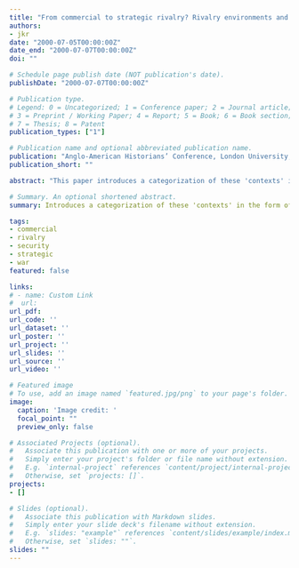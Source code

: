 ```yaml
---
title: "From commercial to strategic rivalry? Rivalry environments and the nineteenth K-Wave [Paper presentation]"
authors:
- jkr
date: "2000-07-05T00:00:00Z"
date_end: "2000-07-07T00:00:00Z"
doi: ""

# Schedule page publish date (NOT publication's date).
publishDate: "2000-07-07T00:00:00Z"

# Publication type.
# Legend: 0 = Uncategorized; 1 = Conference paper; 2 = Journal article;
# 3 = Preprint / Working Paper; 4 = Report; 5 = Book; 6 = Book section;
# 7 = Thesis; 8 = Patent
publication_types: ["1"]

# Publication name and optional abbreviated publication name.
publication: "Anglo-American Historians’ Conference, London University, London, UK"
publication_short: ""

abstract: "This paper introduces a categorization of these 'contexts' in the form of global rivalry environments. Diehl and Goertz applied the natural science model of 'natural equilibrium' to the concept of rivalries and develop an 'equilibrium model of enduring rivalries' (Diehl and Goertz 2000, 132), stating that states (after an initial major shock) rapidly 'lock in' to enduring rivalries, which then change little until their quick demise (partly caused by another major shock). This implies that rivalries create a certain stable environment. Whenever this environment experiences a sudden and major shock, it forces the actors to accommodate to this shock until it develops a new equilibrium or environment. This paper proposes to take an even broader view of this process. Combining the framework of the leadership long cycle and the concept of rivalries we are able to identify global long cycle environments that determine the way rivalries are established, how they 'behave,' and how they end. Just as major shocks cause the equilibria of interstate rival behavior to rearrange and create a new stable environment, so do major global shocks create a phase of transition after which a new global environment is established in which the rivalries take place. Or, to put it differently, the global rivalry environments set the stage on which the individual rivalries take place."

# Summary. An optional shortened abstract.
summary: Introduces a categorization of these 'contexts' in the form of global rivalry environments.

tags:
- commercial
- rivalry
- security
- strategic
- war
featured: false

links:
# - name: Custom Link
#  url:
url_pdf:
url_code: ''
url_dataset: ''
url_poster: ''
url_project: ''
url_slides: ''
url_source: ''
url_video: ''

# Featured image
# To use, add an image named `featured.jpg/png` to your page's folder.
image:
  caption: 'Image credit: '
  focal_point: ""
  preview_only: false

# Associated Projects (optional).
#   Associate this publication with one or more of your projects.
#   Simply enter your project's folder or file name without extension.
#   E.g. `internal-project` references `content/project/internal-project/index.md`.
#   Otherwise, set `projects: []`.
projects:
- []

# Slides (optional).
#   Associate this publication with Markdown slides.
#   Simply enter your slide deck's filename without extension.
#   E.g. `slides: "example"` references `content/slides/example/index.md`.
#   Otherwise, set `slides: ""`.
slides: ""
---
```


